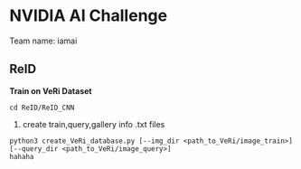 # NVIDIA AI Challenge

Team name: iamai

## ReID

**Train on VeRi Dataset**

`cd ReID/ReID_CNN`

1. create train,query,gallery info .txt files

```
python3 create_VeRi_database.py [--img_dir <path_to_VeRi/image_train>] [--query_dir <path_to_VeRi/image_query>]
hahaha
```
